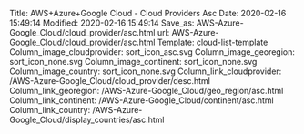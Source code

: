 Title: AWS+Azure+Google Cloud - Cloud Providers Asc
Date: 2020-02-16 15:49:14
Modified: 2020-02-16 15:49:14
Save_as: AWS-Azure-Google_Cloud/cloud_provider/asc.html
url: AWS-Azure-Google_Cloud/cloud_provider/asc.html
Template: cloud-list-template
Column_image_cloudprovider: sort_icon_asc.svg
Column_image_georegion: sort_icon_none.svg
Column_image_continent: sort_icon_none.svg
Column_image_country: sort_icon_none.svg
Column_link_cloudprovider: /AWS-Azure-Google_Cloud/cloud_provider/desc.html
Column_link_georegion: /AWS-Azure-Google_Cloud/geo_region/asc.html
Column_link_continent: /AWS-Azure-Google_Cloud/continent/asc.html
Column_link_country: /AWS-Azure-Google_Cloud/display_countries/asc.html